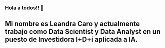 ### Hola a todos!! 👋
## Mi nombre es Leandra Caro y actualmente trabajo como Data Scientist y Data Analyst en un puesto de Investidora I+D+i aplicada a IA.

<!--
**LeaCarop/LeaCarop** is a ✨ _special_ ✨ repository because its `README.md` (this file) appears on your GitHub profile.

Here are some ideas to get you started:

- 🔭 I’m currently working on ...
- 🌱 I’m currently learning ...
- 👯 I’m looking to collaborate on ...
- 🤔 I’m looking for help with ...
- 💬 Ask me about ...
- 📫 How to reach me: ...
- 😄 Pronouns: ...
- ⚡ Fun fact: ...
-->
